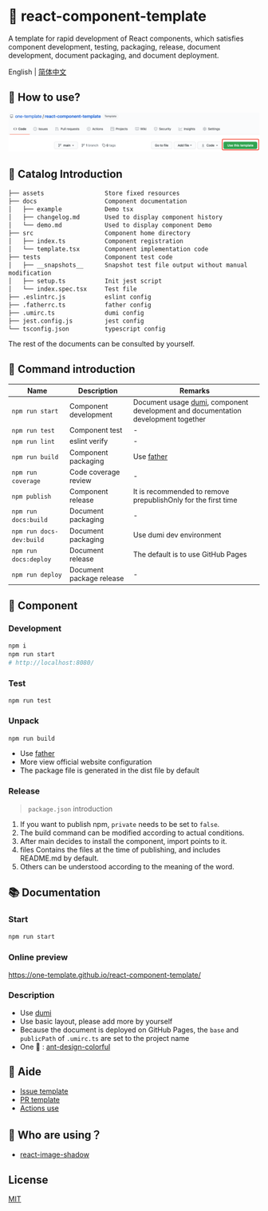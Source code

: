 # 🌈 react-component-template

A template for rapid development of React components, which satisfies component development, testing, packaging, release, document development, document packaging, and document deployment.

English | [简体中文](./README.zh-CN.md)

## 💖 How to use?

![](./assets/1.png)

## 💎 Catalog Introduction

```
├── assets                 Store fixed resources
├── docs                   Component documentation
│   ├── example            Demo tsx
│   ├── changelog.md       Used to display component history
│   └── demo.md            Used to display component Demo
├── src                    Component home directory
│   ├── index.ts           Component registration
│   └── template.tsx       Component implementation code
├── tests                  Component test code
│   ├── __snapshots__      Snapshot test file output without manual modification
│   ├── setup.ts           Init jest script
│   └── index.spec.tsx     Test file
├── .eslintrc.js           eslint config
├── .fatherrc.ts           father config
├── .umirc.ts              dumi config
├── jest.config.js         jest config
└── tsconfig.json          typescript config
```

The rest of the documents can be consulted by yourself.

## 🤖 Command introduction

| Name                     | Description              | Remarks                                                                                                            |
| ------------------------ | ------------------------ | ------------------------------------------------------------------------------------------------------------------ |
| `npm run start`          | Component development    | Document usage [dumi](https://github.com/umijs/dumi), component development and documentation development together |
| `npm run test`           | Component test           | -                                                                                                                  |
| `npm run lint`           | eslint verify            | -                                                                                                                  |
| `npm run build`          | Component packaging      | Use [father](https://github.com/umijs/father)                                                                      |
| `npm run coverage`       | Code coverage review     | -                                                                                                                  |
| `npm publish`            | Component release        | It is recommended to remove prepublishOnly for the first time                                                      |
| `npm run docs:build`     | Document packaging       | -                                                                                                                  |
| `npm run docs-dev:build` | Document packaging       | Use dumi dev environment                                                                                           |
| `npm run docs:deploy`    | Document release         | The default is to use GitHub Pages                                                                                 |
| `npm run deploy`         | Document package release | -                                                                                                                  |

## 🍭 Component

### Development

```bash
npm i
npm run start
# http://localhost:8080/
```

### Test

```
npm run test
```

### Unpack

```bash
npm run build
```

- Use [father](https://github.com/umijs/father)
- More view official website configuration
- The package file is generated in the dist file by default

### Release

> `package.json` introduction

1. If you want to publish npm, `private` needs to be set to `false`.
2. The build command can be modified according to actual conditions.
3. After main decides to install the component, import points to it.
4. files Contains the files at the time of publishing, and includes README.md by default.
5. Others can be understood according to the meaning of the word.

## 📚 Documentation

### Start

```bash
npm run start
```

### Online preview

https://one-template.github.io/react-component-template/

### Description

- Use [dumi](https://github.com/umijs/dumi)
- Use basic layout, please add more by yourself
- Because the document is deployed on GitHub Pages, the `base` and `publicPath` of `.umirc.ts` are set to the project name
- One 🌰 : [ant-design-colorful](https://ant-design-colorful.github.io/ant-design-colorful/)

## 🎈 Aide

- [Issue template](https://github.com/one-template/issue-template)
- [PR template](https://github.com/one-template/pr-template)
- [Actions use](https://github.com/github-actions-workflows/.github)

## 🎉 Who are using？

- [react-image-shadow](https://github.com/image-tool/react-image-shadow)

## License

[MIT](https://github.com/one-template/react-component-template/blob/main/LICENSE)
